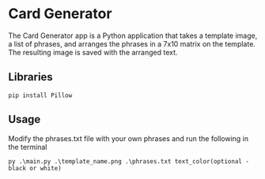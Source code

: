 # Card Generator

The Card Generator app is a Python application that takes a template image, a list of phrases, and arranges the phrases in a 7x10 matrix on the template. The resulting image is saved with the arranged text.

## Libraries

    pip install Pillow

## Usage

Modify the phrases.txt file with your own phrases and run the following in the terminal

    py .\main.py .\template_name.png .\phrases.txt text_color(optional - black or white)
